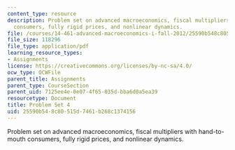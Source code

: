 ```yaml
---
content_type: resource
description: Problem set on advanced macroeconomics, fiscal multipliers with hand-to-mouth
  consumers, fully rigid prices, and nonlinear dynamics.
file: /courses/14-461-advanced-macroeconomics-i-fall-2012/25590b548c80515d7461b268c1374156_MIT14_461F12_pset4.pdf
file_size: 118296
file_type: application/pdf
learning_resource_types:
- Assignments
license: https://creativecommons.org/licenses/by-nc-sa/4.0/
ocw_type: OCWFile
parent_title: Assignments
parent_type: CourseSection
parent_uid: 7125ee4e-0e07-4f65-035d-bba6d0a5ea39
resourcetype: Document
title: Problem Set 4
uid: 25590b54-8c80-515d-7461-b268c1374156
---
```

Problem set on advanced macroeconomics, fiscal multipliers with hand-to-mouth consumers, fully rigid prices, and nonlinear dynamics.